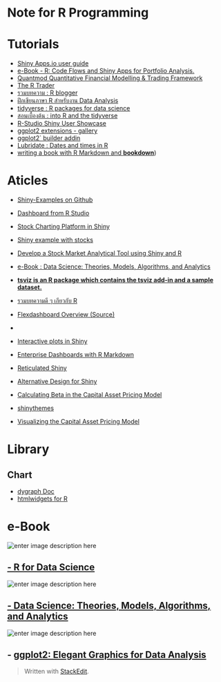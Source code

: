 Note for R Programming
====================

# Tutorials
- [Shiny Apps.io user guide](https://docs.rstudio.com/shinyapps.io/index.html)
- [ e-Book - R: Code Flows and Shiny Apps for Portfolio Analysis.](http://www.reproduciblefinance.com/start-here/)
- [Quantmod Quantitative Financial Modelling & Trading Framework](http://www.quantmod.com/)
- [The R Trader](http://www.thertrader.com/)
- [รวมบทความ : R blogger ](https://www.r-bloggers.com/)
- [ฝึกเขียนภาษา R สำหรับงาน Data Analysis](https://datarockie.com/2018/03/26/r-for-data-analysis/)
- [tidyverse : R packages for data science](https://www.tidyverse.org/)
- [สอนเบื้องต้น : into R and the tidyverse](https://moderndive.com/index.html)
- [R-Studio Shiny User Showcase](https://www.rstudio.com/products/shiny/shiny-user-showcase/)
- [ggplot2 extensions - gallery](http://www.ggplot2-exts.org/gallery/)
- [ggplot2`  builder addin]([https://github.com/dreamRs/esquisse](https://github.com/dreamRs/esquisse))
- [Lubridate : Dates and times in R](https://lubridate.tidyverse.org/articles/lubridate.html)
- [writing a book with R Markdown and **bookdown**](https://bookdown.org/yihui/bookdown/get-started.html))

# Aticles

- [Shiny-Examples on Github](https://github.com/rstudio/shiny-examples)
- [Dashboard from R Studio](http://rstudio.github.io/shinydashboard)
- [Stock Charting Platform in Shiny](http://manuge.com/stock-charting-platform-in-shiny/)
- [Shiny example with stocks](https://gist.github.com/wch/4026749)
- [Develop a Stock Market Analytical Tool using Shiny and R](https://medium.com/@sermal/how-to-develop-a-stock-market-analytical-tool-using-shiny-and-r-c2385e0d2f89)
- [e-Book : Data Science: Theories, Models, Algorithms, and Analytics](https://srdas.github.io/MLBook/index.html)
- [**tsviz is an R package which contains the tsviz add-in and a sample dataset.**](https://towardsdatascience.com/introducing-tsviz-interactive-time-series-visualization-in-r-studio-a96cde507a14)
- [รวมบทความดี ๆ เกียวกับ R](https://blog.methodsconsultants.com/)
- [Flexdashboard Overview (Source)](https://bookdown.org/csgillespie/shiny_components/#htmlwidget-and-value-boxes)
- [](https://rviews.rstudio.com/2018/09/20/shiny-r2d3/)

- [Interactive plots in Shiny](https://rviews.rstudio.com/2018/09/20/shiny-r2d3/)
- [Enterprise Dashboards with R Markdown](https://rviews.rstudio.com/2018/05/16/replacing-excel-reports-with-r-markdown-and-shiny/)
- [Reticulated Shiny](https://rviews.rstudio.com/2018/04/17/reticulated-shiny/)
- [Alternative Design for Shiny](https://rviews.rstudio.com/2018/03/13/alternative-design-for-shiny/)
- [Calculating Beta in the Capital Asset Pricing Model](https://rviews.rstudio.com/2018/02/08/capm-beta/)
- [shinythemes](http://shiny.rstudio.com/gallery/shiny-theme-selector.html)
- [Visualizing the Capital Asset Pricing Model](https://rviews.rstudio.com/2018/03/02/capm-and-visualization/)


# Library
## Chart
- [dygraph Doc](https://rstudio.github.io/dygraphs)
- [htmlwidgets for R](https://www.htmlwidgets.org/index.html)





# e-Book

![enter image description here](https://images-na.ssl-images-amazon.com/images/I/51768fI7L3L._SX331_BO1,204,203,200_.jpg)
## [- R for Data Science](https://r4ds.had.co.nz/index.html)




![enter image description here](https://srdas.github.io/MLBook/DSTMAA_images/EvolutionDataScientist.png)

## [- Data Science: Theories, Models, Algorithms, and Analytics](https://srdas.github.io/MLBook/)

![enter image description here](https://ih1.redbubble.net/image.543334398.1461/sticker,220x200-bg,ffffff-pad,220x200,ffffff.jpg)

## - [ggplot2: Elegant Graphics for Data Analysis](https://ggplot2-book.org/)



> Written with [StackEdit](https://stackedit.io/).
<!--stackedit_data:
eyJoaXN0b3J5IjpbNDA5NzEyMCwtMjA1MDYwOTUzLC04MzczOD
I4OTksMTM3OTAwMTYyMiwtMjI0MjAzOTU1LC0zNDMwNjU0MDcs
LTU2MTk3MjkxNiwtMTA2MTI2MjExMCwtMjEwMzQ1ODY0NiwyMD
E1NzY0NTEyLC0xNDkxMDE1NDgzXX0=
-->